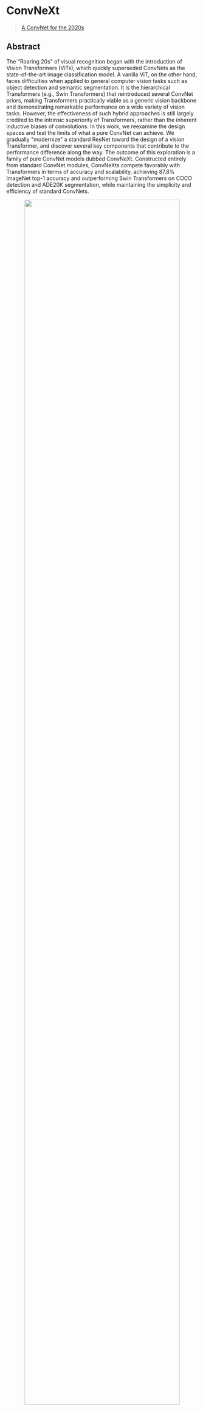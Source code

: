 # ConvNeXt

> [A ConvNet for the 2020s](https://arxiv.org/abs/2201.03545)

<!-- [ALGORITHM] -->

## Abstract

The "Roaring 20s" of visual recognition began with the introduction of Vision Transformers (ViTs), which quickly superseded ConvNets as the state-of-the-art image classification model. A vanilla ViT, on the other hand, faces difficulties when applied to general computer vision tasks such as object detection and semantic segmentation. It is the hierarchical Transformers (e.g., Swin Transformers) that reintroduced several ConvNet priors, making Transformers practically viable as a generic vision backbone and demonstrating remarkable performance on a wide variety of vision tasks. However, the effectiveness of such hybrid approaches is still largely credited to the intrinsic superiority of Transformers, rather than the inherent inductive biases of convolutions. In this work, we reexamine the design spaces and test the limits of what a pure ConvNet can achieve. We gradually "modernize" a standard ResNet toward the design of a vision Transformer, and discover several key components that contribute to the performance difference along the way. The outcome of this exploration is a family of pure ConvNet models dubbed ConvNeXt. Constructed entirely from standard ConvNet modules, ConvNeXts compete favorably with Transformers in terms of accuracy and scalability, achieving 87.8% ImageNet top-1 accuracy and outperforming Swin Transformers on COCO detection and ADE20K segmentation, while maintaining the simplicity and efficiency of standard ConvNets.

<div align=center>
<img src="https://user-images.githubusercontent.com/8370623/148624004-e9581042-ea4d-4e10-b3bd-42c92b02053b.png" width="90%"/>
</div>

## Results and models

DOTA1.0

|          Backbone          |  mAP  | Angle | lr schd | Mem (GB) | Inf Time (fps) | Aug | Batch Size |                                                                        Configs                                                                        |                                                                                                                                                                                                                   Download                                                                                                                                                                                                                   |
| :------------------------: | :---: | :---: | :-----: | :------: | :------------: | :-: | :--------: | :---------------------------------------------------------------------------------------------------------------------------------------------------: | :------------------------------------------------------------------------------------------------------------------------------------------------------------------------------------------------------------------------------------------------------------------------------------------------------------------------------------------------------------------------------------------------------------------------------------------: |
|  ResNet50 (1024,1024,200)  | 70.22 | le90  |   1x    |   3.35   |      16.9      |  -  |     2      |              [rotated-retinanet-rbox-le90_r50_fpn_kld-stable_1x_dota](../kld/rotated-retinanet-rbox-le90_r50_fpn_kld-stable_1x_dota.py)               |                            [model](https://download.openmmlab.com/mmrotate/v0.1.0/kld/rotated_retinanet_obb_kld_stable_r50_fpn_1x_dota_le90/rotated_retinanet_obb_kld_stable_r50_fpn_1x_dota_le90-31193e00.pth) \| [log](https://download.openmmlab.com/mmrotate/v0.1.0/kld/rotated_retinanet_obb_kld_stable_r50_fpn_1x_dota_le90/rotated_retinanet_obb_kld_stable_r50_fpn_1x_dota_le90_20220402_225531.log.json)                            |
|  ResNet50 (1024,1024,200)  | 71.30 | le90  |   1x    |   3.61   |      16.9      |  -  |     2      |        [rotated-retinanet-rbox-le90_r50_fpn_kld-stable_adamw-1x_dota](../kld/rotated-retinanet-rbox-le90_r50_fpn_kld-stable_adamw-1x_dota.py)         |                [model](https://download.openmmlab.com/mmrotate/v0.1.0/kld/rotated_retinanet_obb_kld_stable_r50_adamw_fpn_1x_dota_le90/rotated_retinanet_obb_kld_stable_r50_adamw_fpn_1x_dota_le90-474d9955.pth) \| [log](https://download.openmmlab.com/mmrotate/v0.1.0/kld/rotated_retinanet_obb_kld_stable_r50_adamw_fpn_1x_dota_le90/rotated_retinanet_obb_kld_stable_r50_adamw_fpn_1x_dota_le90_20220608_003758.log.json)                |
| ConvNeXt-T (1024,1024,200) | 74.49 | le90  |   1x    |   6.12   |      7.9       |  -  |     2      | [rotated-retinanet-rbox-le90_convnext-tiny_fpn_kld-stable_adamw-1x_dota](./rotated-retinanet-rbox-le90_convnext-tiny_fpn_kld-stable_adamw-1x_dota.py) | [model](https://download.openmmlab.com/mmrotate/v0.1.0/convnext/rotated_retinanet_obb_kld_stable_convnext_adamw_fpn_1x_dota_le90/rotated_retinanet_obb_kld_stable_convnext_adamw_fpn_1x_dota_le90-388184f6.pth) \| [log](https://download.openmmlab.com/mmrotate/v0.1.0/convnext/rotated_retinanet_obb_kld_stable_convnext_adamw_fpn_1x_dota_le90/rotated_retinanet_obb_kld_stable_convnext_adamw_fpn_1x_dota_le90_20220608_191712.log.json) |

**Note**:

- ConvNeXt backbone needs to install [MMClassification](https://github.com/open-mmlab/mmclassification) first, which has abundant backbones for downstream tasks.

```shell
pip install "mmcls>=1.0.0rc0"
```

- The performance may be unstable according to mmdetection's experience.

## Citation

```bibtex
@article{liu2022convnet,
  title={A ConvNet for the 2020s},
  author={Liu, Zhuang and Mao, Hanzi and Wu, Chao-Yuan and Feichtenhofer, Christoph and Darrell, Trevor and Xie, Saining},
  journal={Proceedings of the IEEE/CVF Conference on Computer Vision and Pattern Recognition (CVPR)},
  year={2022}
}
```
